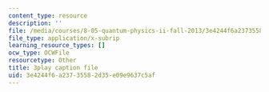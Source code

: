 ```yaml
---
content_type: resource
description: ''
file: /media/courses/8-05-quantum-physics-ii-fall-2013/3e4244f6a23735582d35e09e9637c5af_ZTNip78TUvA.srt
file_type: application/x-subrip
learning_resource_types: []
ocw_type: OCWFile
resourcetype: Other
title: 3play caption file
uid: 3e4244f6-a237-3558-2d35-e09e9637c5af
---
```

